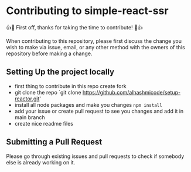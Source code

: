 # Contributing to simple-react-ssr

👍🎉 First off, thanks for taking the time to contribute! 🎉👍

When contributing to this repository, please first discuss the change you wish to make via issue, email, or any other method with the owners of this repository before making a change.



## Setting Up the project locally

- first thing to contribute in this repo create fork 
- git clone the repo `git clone https://github.com/alhashmicode/setup-reactor.git'
- install all node packages and make you changes `npm install`
- add your issue or create pull request to see you changes and add it in main branch 
- create nice readme files 
## Submitting a Pull Request


Please go through existing issues and pull requests to check if somebody else is already working on it.

